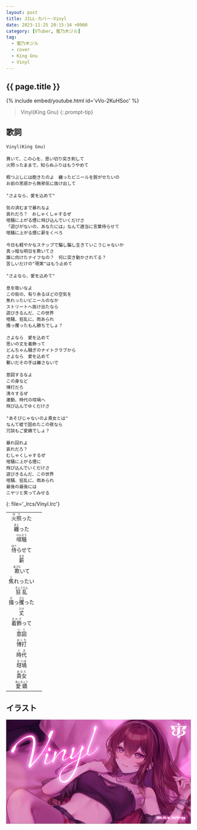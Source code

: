 ```yaml
---
layout: post
title: JILL-カバー-Vinyl
date: 2023-11-25 20:15:34 +0900
category: [VTuber, 蜜乃木ジル]
tag: 
  - 蜜乃木ジル
  - cover
  - King Gnu
  - Vinyl
---
```


## {{ page.title }}

{% include embed/youtube.html id='vVo-2KuHSoc' %}

> Vinyl(King Gnu)
{:.prompt-tip}

## 歌詞

```
Vinyl(King Gnu)

貫いて、この心を、思い切り突き刺して
火照ったままで、知らぬふりはもうやめて

暇つぶしには飽きたのよ　纏ったビニールを脱がせたいの
お前の思惑から無邪気に抜け出して

"さよなら、愛を込めて"

気の済むまで暴れなよ
哀れだろ？　おしゃくしゃするぜ
喧騒に上がる煙に飛び込んでいくだけさ
「遊びがないの、あなたには」なんて適当に言葉侍らせて
喧騒に上がる煙に薪をくべろ

今日も軽やかなステップで騙し騙し生きていこうじゃないか
真っ暗な明日を欺いてさ
誰に向けたナイフなの？　何に突き動かされてる？
苦しいだけの"現実"はもう止めて

"さよなら、愛を込めて"

息を吸いなよ
この街の、有り余るほどの空気を
焦れったいビニールのなか
ストリートへ抜け出たなら
遊びきるんだ、この世界
喧騒、狂乱に、雨あられ
搔っ攫ったもん勝ちでしょ？

さよなら　愛を込めて
思いの丈を着飾って
どんちゃん騒ぎのナイトクラブから
さよなら　愛を込めて
繋いだその手は離さないで

意図するなよ
この身など
博打だろ
清々するぜ
激動、時代の坩堝へ
飛び込んでゆくだけさ

"あそびじゃないのよ貴女とは"
なんて嘘で固めたこの夜なら
冗談もご愛嬌でしょ？

暴れ回れよ
哀れだろ？
むしゃくしゃするぜ
喧騒に上がる煙に
飛び込んでいくだけさ
遊びきるんだ、この世界
喧騒、狂乱に、雨あられ
最後の最後には
ニヤリと笑ってみせる
```
{: file='_lrcs/Vinyl.lrc'}

|                                                          |       |
| :------------------------------------------------------: | :---: |
|            <ruby>火照<rt>ほて</rt>った</ruby>            |       |
|             <ruby>纏<rt>まと</rt>った</ruby>             |       |
|            <ruby>喧騒<rt>けんそう</rt></ruby>            |       |
|            <ruby>侍<rt>はべ</rt>らせて</ruby>            |       |
|               <ruby>薪<rt>まき</rt></ruby>               |       |
|            <ruby>欺<rt>あざむ</rt>いて</ruby>            |       |
|            <ruby>焦<rt>じ</rt>れったい</ruby>            |       |
|           <ruby>狂乱<rt>きょうらん</rt></ruby>           |       |
| <ruby>掻<rt>か</rt>っ<rt></rt>攫<rt>さら</rt>った</ruby> |       |
|               <ruby>丈<rt>たけ</rt></ruby>               |       |
|           <ruby>着飾<rt>きかざ</rt>って</ruby>           |       |
|              <ruby>意図<rt>いと</rt></ruby>              |       |
|             <ruby>博打<rt>ばくち</rt></ruby>             |       |
|              <ruby>時代<rt>とき</rt></ruby>              |       |
|             <ruby>坩堝<rt>るつぼ</rt></ruby>             |       |
|             <ruby>貴女<rt>あなた</rt></ruby>             |       |
|           <ruby>愛嬌<rt>あいきょう</rt></ruby>           |       |


## イラスト

![Vinyl](/assets/img/vtuber/jill/Vinyl-JILL.jpeg)

